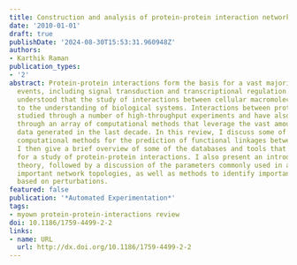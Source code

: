 ```yaml
---
title: Construction and analysis of protein-protein interaction networks
date: '2010-01-01'
draft: true
publishDate: '2024-08-30T15:53:31.960948Z'
authors:
- Karthik Raman
publication_types:
- '2'
abstract: Protein-protein interactions form the basis for a vast majority of cellular
  events, including signal transduction and transcriptional regulation. It is now
  understood that the study of interactions between cellular macromolecules is fundamental
  to the understanding of biological systems. Interactions between proteins have been
  studied through a number of high-throughput experiments and have also been predicted
  through an array of computational methods that leverage the vast amount of sequence
  data generated in the last decade. In this review, I discuss some of the important
  computational methods for the prediction of functional linkages between proteins.
  I then give a brief overview of some of the databases and tools that are useful
  for a study of protein-protein interactions. I also present an introduction to network
  theory, followed by a discussion of the parameters commonly used in analysing networks,
  important network topologies, as well as methods to identify important network components,
  based on perturbations.
featured: false
publication: '*Automated Experimentation*'
tags:
- myown protein-protein-interactions review
doi: 10.1186/1759-4499-2-2
links:
- name: URL
  url: http://dx.doi.org/10.1186/1759-4499-2-2
---
```



